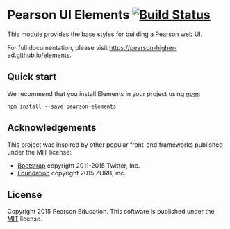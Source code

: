 # Pearson UI Elements [![Build Status](https://travis-ci.org/Pearson-Higher-Ed/elements.svg?branch=v0)](https://travis-ci.org/Pearson-Higher-Ed/elements)

This module provides the base styles for building a Pearson web UI.

For full documentation, please visit https://pearson-higher-ed.github.io/elements.

## Quick start

We recommend that you install Elements in your project using [npm](https://npmjs.org):

    npm install --save pearson-elements

## Acknowledgements

This project was inspired by other popular front-end frameworks published under the MIT license:

- [Bootstrap](https://getbootstrap.com) copyright 2011-2015 Twitter, Inc.
- [Foundation](http://foundation.zurb.com/) copyright 2015 ZURB, inc.

## License

Copyright 2015 Pearson Education. This software is published under the [MIT](LICENSE) license.
